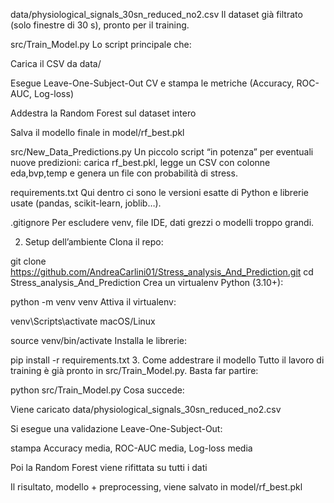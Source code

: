 data/physiological_signals_30sn_reduced_no2.csv
Il dataset già filtrato (solo finestre di 30 s), pronto per il training.

src/Train_Model.py
Lo script principale che:

Carica il CSV da data/

Esegue Leave-One-Subject-Out CV e stampa le metriche (Accuracy, ROC-AUC, Log-loss)

Addestra la Random Forest sul dataset intero

Salva il modello finale in model/rf_best.pkl

src/New_Data_Predictions.py
Un piccolo script “in potenza” per eventuali nuove predizioni:
carica rf_best.pkl, legge un CSV con colonne eda,bvp,temp e genera un file con probabilità di stress.


requirements.txt
Qui dentro ci sono le versioni esatte di Python e librerie usate (pandas, scikit-learn, joblib…).

.gitignore
Per escludere venv, file IDE, dati grezzi o modelli troppo grandi.

2. Setup dell’ambiente
Clona il repo:

git clone https://github.com/AndreaCarlini01/Stress_analysis_And_Prediction.git
cd Stress_analysis_And_Prediction
Crea un virtualenv Python (3.10+):


python -m venv venv
Attiva il virtualenv:

venv\Scripts\activate
macOS/Linux

source venv/bin/activate
Installa le librerie:

pip install -r requirements.txt
3. Come addestrare il modello
Tutto il lavoro di training è già pronto in src/Train_Model.py.
Basta far partire:

python src/Train_Model.py
Cosa succede:

Viene caricato data/physiological_signals_30sn_reduced_no2.csv

Si esegue una validazione Leave-One-Subject-Out:

stampa Accuracy media, ROC-AUC media, Log-loss media

Poi la Random Forest viene rifittata su tutti i dati

Il risultato, modello + preprocessing, viene salvato in
model/rf_best.pkl
